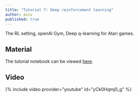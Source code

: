```yaml
---
title: "Tutorial 7: Deep reinforcement learning"
author: aviv
published: true
---
```


The RL setting, openAI Gym, Deep q-learning for Atari games.

## Material

The tutorial notebook can be viewed [here](https://nbviewer.jupyter.org/github/vistalab-technion/cs236781-tutorials/blob/master/tutorial7/tutorial7-DeepRL.ipynb).

## Video

{% include video provider="youtube" id="yCk0Hqmj0_g" %}


